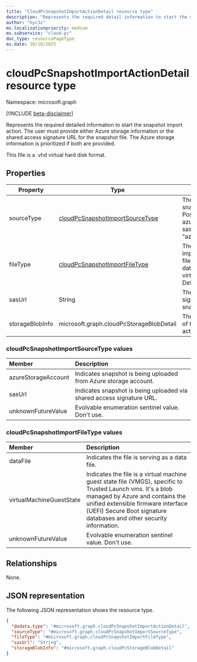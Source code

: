 ```yaml
---
title: "CloudPcSnapshotImportActionDetail resource type"
description: "Represents the required detail information to start the snapshot import action. The user must provide either Azure storage information or the shared access signature URL for the snapshot file, and the Azure storage information is prioritized if both are provided."
author: "hyc3z"
ms.localizationpriority: medium
ms.subservice: "cloud-pc"
doc_type: resourcePageType
ms.date: 10/10/2025
---
```


# cloudPcSnapshotImportActionDetail resource type

Namespace: microsoft.graph

[!INCLUDE [beta-disclaimer](../../includes/beta-disclaimer.md)]

Represents the required detailed information to start the snapshot import action. The user must provide either Azure storage information or the shared access signature URL for the snapshot file. The Azure storage information is prioritized if both are provided.

This file is a .vhd virtual hard disk format.

## Properties

| Property           | Type         | Description                   |
| ------------------ | ------------ | ----------------------------- |
| sourceType   | [cloudPcSnapshotImportSourceType](#cloudpcsnapshotimportsourcetype-values) | The source type of the snapshot import action. Possible values: azureStorageAccount, sasUrl. Default is "azureStorageAccount."   |
| fileType   | [cloudPcSnapshotImportFileType](#cloudpcsnapshotimportfiletype-values) | The file type of the imported virtual hard disk file. Possible values: dataFile, virtualMachineGuestState. Default is "dataFile."   |
| sasUrl | String | The shared access signature URL of the snapshot import action. |
| storageBlobInfo | microsoft.graph.cloudPcStorageBlobDetail | The storage account info of the snapshot import action. |

### cloudPcSnapshotImportSourceType values
|Member|Description|
|:---|:---|
| azureStorageAccount          | Indicates snapshot is being uploaded from Azure storage account.        |
| sasUrl             | Indicates snapshot is being uploaded via shared access signature URL.            |
| unknownFutureValue | Evolvable enumeration sentinel value. Don't use. |

### cloudPcSnapshotImportFileType values
|Member|Description|
|:---|:---|
| dataFile          |  Indicates the file is serving as a data file.        |
| virtualMachineGuestState             |  Indicates the file is a virtual machine guest state file (VMGS), specific to Trusted Launch vms. It's a blob managed by Azure and contains the unified extensible firmware interface (UEFI) Secure Boot signature databases and other security information.             |
| unknownFutureValue |  Evolvable enumeration sentinel value. Don't use. |

## Relationships
None.

## JSON representation
The following JSON representation shows the resource type.
<!-- {
  "blockType": "resource",
  "@odata.type": "microsoft.graph.cloudPcSnapshotImportActionDetail",
  "baseType": "microsoft.graph.entity",
  "openType": false
}
-->
``` json
{
  "@odata.type": "#microsoft.graph.cloudPcSnapshotImportActionDetail",
  "sourceType": "#microsoft.graph.cloudPcSnapshotImportSourceType",
  "fileType": "#microsoft.graph.cloudPcSnapshotImportFileType",
  "sasUrl": "String",
  "storageBlobInfo": "#microsoft.graph.cloudPcStorageBlobDetail"
}
```
